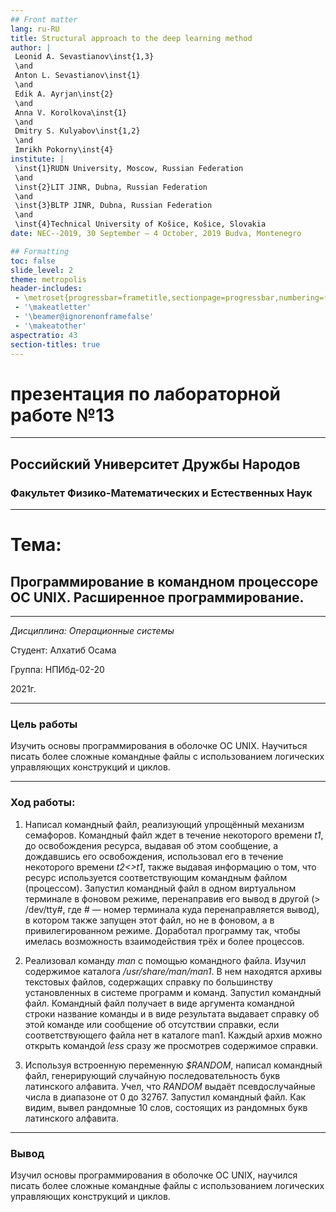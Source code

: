 ```yaml
---
## Front matter
lang: ru-RU
title: Structural approach to the deep learning method
author: |
 Leonid A. Sevastianov\inst{1,3}
 \and
 Anton L. Sevastianov\inst{1}
 \and
 Edik A. Ayrjan\inst{2}
 \and
 Anna V. Korolkova\inst{1}
 \and
 Dmitry S. Kulyabov\inst{1,2}
 \and
 Imrikh Pokorny\inst{4}
institute: |
 \inst{1}RUDN University, Moscow, Russian Federation
 \and
 \inst{2}LIT JINR, Dubna, Russian Federation
 \and
 \inst{3}BLTP JINR, Dubna, Russian Federation
 \and
 \inst{4}Technical University of Košice, Košice, Slovakia
date: NEC--2019, 30 September — 4 October, 2019 Budva, Montenegro

## Formatting
toc: false
slide_level: 2
theme: metropolis
header-includes: 
 - \metroset{progressbar=frametitle,sectionpage=progressbar,numbering=fraction}
 - '\makeatletter'
 - '\beamer@ignorenonframefalse'
 - '\makeatother'
aspectratio: 43
section-titles: true
---
```



# презентация по лабораторной работе №13

----

## Российский Университет Дружбы Народов

### Факультет Физико-Математических и Естественных Наук

---

# Тема:
## Программирование в командном процессоре ОС UNIX. Расширенное программирование.

---

*Дисциплина: Операционные системы*

Студент: Алхатиб Осама

Группа: НПИбд-02-20

2021г.

----

### Цель работы

Изучить основы программирования в оболочке ОС UNIX. Научиться писать более сложные командные файлы с использованием логических управляющих конструкций и циклов.

----

### Ход работы:

1. Написал командный файл, реализующий упрощённый механизм семафоров. Командный файл ждет в течение некоторого времени *t1*, до освобождения ресурса, выдавая об этом сообщение, а дождавшись его освобождения, использовал его в течение некоторого времени *t2<>t1*, также выдавая информацию о том, что ресурс используется соответствующим командным файлом (процессом). Запустил командный файл в одном виртуальном терминале в фоновом режиме, перенаправив его вывод в другой (> /dev/tty#, где # — номер терминала куда перенаправляется вывод), в котором также запущен этот файл, но не в фоновом, а в привилегированном режиме. Доработал программу так, чтобы имелась возможность взаимодействия трёх и более процессов.

2. Реализовал команду *man* с помощью командного файла. Изучил содержимое каталога */usr/share/man/man1*. В нем находятся архивы текстовых файлов, содержащих справку по большинству установленных в системе программ и команд. Запустил командный файл. Командный файл получает в виде аргумента командной строки название команды и в виде результата выдавает справку об этой команде или сообщение об отсутствии справки, если соответствующего файла нет в каталоге man1. Каждый архив можно открыть командой *less* сразу же просмотрев содержимое справки. 

3. Используя встроенную переменную *$RANDOM*, написал командный файл, генерирующий случайную последовательность букв латинского алфавита. Учел, что *RANDOM* выдаёт псевдослучайные числа в диапазоне от 0 до 32767. Запустил командный файл. Как видим, вывел рандомные 10 слов, состоящих из рандомных букв латинского алфавита.

----

### Вывод

Изучил основы программирования в оболочке ОС UNIX, научился писать более сложные командные файлы с использованием логических управляющих конструкций и циклов.